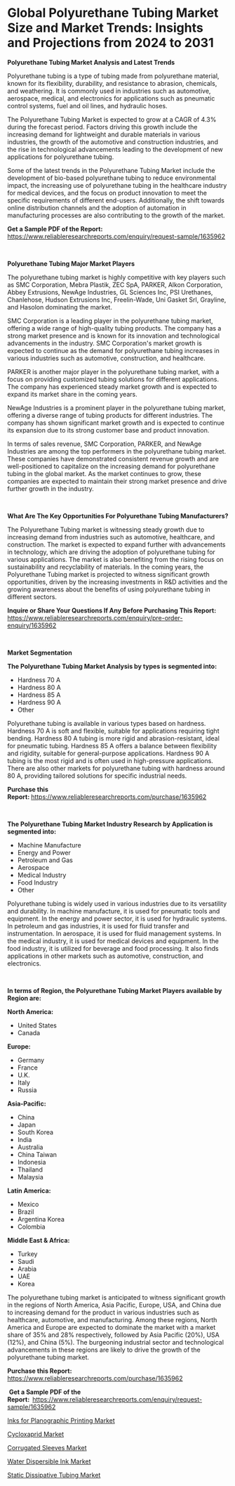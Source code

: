 <p><h1>Global Polyurethane Tubing Market Size and Market Trends: Insights and Projections from 2024 to 2031</h1></p><p><strong>Polyurethane Tubing Market Analysis and Latest Trends</strong></p>
<p><p>Polyurethane tubing is a type of tubing made from polyurethane material, known for its flexibility, durability, and resistance to abrasion, chemicals, and weathering. It is commonly used in industries such as automotive, aerospace, medical, and electronics for applications such as pneumatic control systems, fuel and oil lines, and hydraulic hoses.</p><p>The Polyurethane Tubing Market is expected to grow at a CAGR of 4.3% during the forecast period. Factors driving this growth include the increasing demand for lightweight and durable materials in various industries, the growth of the automotive and construction industries, and the rise in technological advancements leading to the development of new applications for polyurethane tubing.</p><p>Some of the latest trends in the Polyurethane Tubing Market include the development of bio-based polyurethane tubing to reduce environmental impact, the increasing use of polyurethane tubing in the healthcare industry for medical devices, and the focus on product innovation to meet the specific requirements of different end-users. Additionally, the shift towards online distribution channels and the adoption of automation in manufacturing processes are also contributing to the growth of the market.</p></p>
<p><strong>Get a Sample PDF of the Report:&nbsp;</strong> <a href="https://www.reliableresearchreports.com/enquiry/request-sample/1635962">https://www.reliableresearchreports.com/enquiry/request-sample/1635962</a></p>
<p>&nbsp;</p>
<p><strong>Polyurethane Tubing Major Market Players</strong></p>
<p><p>The polyurethane tubing market is highly competitive with key players such as SMC Corporation, Mebra Plastik, ZEC SpA, PARKER, Alkon Corporation, Abbey Extrusions, NewAge Industries, GL Sciences Inc, PSI Urethanes, Chanlehose, Hudson Extrusions Inc, Freelin-Wade, Uni Gasket Srl, Grayline, and Hasolon dominating the market.</p><p>SMC Corporation is a leading player in the polyurethane tubing market, offering a wide range of high-quality tubing products. The company has a strong market presence and is known for its innovation and technological advancements in the industry. SMC Corporation's market growth is expected to continue as the demand for polyurethane tubing increases in various industries such as automotive, construction, and healthcare.</p><p>PARKER is another major player in the polyurethane tubing market, with a focus on providing customized tubing solutions for different applications. The company has experienced steady market growth and is expected to expand its market share in the coming years.</p><p>NewAge Industries is a prominent player in the polyurethane tubing market, offering a diverse range of tubing products for different industries. The company has shown significant market growth and is expected to continue its expansion due to its strong customer base and product innovation.</p><p>In terms of sales revenue, SMC Corporation, PARKER, and NewAge Industries are among the top performers in the polyurethane tubing market. These companies have demonstrated consistent revenue growth and are well-positioned to capitalize on the increasing demand for polyurethane tubing in the global market. As the market continues to grow, these companies are expected to maintain their strong market presence and drive further growth in the industry.</p></p>
<p>&nbsp;</p>
<p><strong>What Are The Key Opportunities For Polyurethane Tubing Manufacturers?</strong></p>
<p><p>The Polyurethane Tubing market is witnessing steady growth due to increasing demand from industries such as automotive, healthcare, and construction. The market is expected to expand further with advancements in technology, which are driving the adoption of polyurethane tubing for various applications. The market is also benefiting from the rising focus on sustainability and recyclability of materials. In the coming years, the Polyurethane Tubing market is projected to witness significant growth opportunities, driven by the increasing investments in R&D activities and the growing awareness about the benefits of using polyurethane tubing in different sectors.</p></p>
<p><strong>Inquire or Share Your Questions If Any Before Purchasing This Report:</strong> <a href="https://www.reliableresearchreports.com/enquiry/pre-order-enquiry/1635962">https://www.reliableresearchreports.com/enquiry/pre-order-enquiry/1635962</a></p>
<p>&nbsp;</p>
<p><strong>Market Segmentation</strong></p>
<p><strong>The Polyurethane Tubing Market Analysis by types is segmented into:</strong></p>
<p><ul><li>Hardness 70 A</li><li>Hardness 80 A</li><li>Hardness 85 A</li><li>Hardness 90 A</li><li>Other</li></ul></p>
<p><p>Polyurethane tubing is available in various types based on hardness. Hardness 70 A is soft and flexible, suitable for applications requiring tight bending. Hardness 80 A tubing is more rigid and abrasion-resistant, ideal for pneumatic tubing. Hardness 85 A offers a balance between flexibility and rigidity, suitable for general-purpose applications. Hardness 90 A tubing is the most rigid and is often used in high-pressure applications. There are also other markets for polyurethane tubing with hardness around 80 A, providing tailored solutions for specific industrial needs.</p></p>
<p><strong>Purchase this Report:&nbsp;</strong><a href="https://www.reliableresearchreports.com/purchase/1635962">https://www.reliableresearchreports.com/purchase/1635962</a></p>
<p>&nbsp;</p>
<p><strong>The Polyurethane Tubing Market Industry Research by Application is segmented into:</strong></p>
<p><ul><li>Machine Manufacture</li><li>Energy and Power</li><li>Petroleum and Gas</li><li>Aerospace</li><li>Medical Industry</li><li>Food Industry</li><li>Other</li></ul></p>
<p><p>Polyurethane tubing is widely used in various industries due to its versatility and durability. In machine manufacture, it is used for pneumatic tools and equipment. In the energy and power sector, it is used for hydraulic systems. In petroleum and gas industries, it is used for fluid transfer and instrumentation. In aerospace, it is used for fluid management systems. In the medical industry, it is used for medical devices and equipment. In the food industry, it is utilized for beverage and food processing. It also finds applications in other markets such as automotive, construction, and electronics.</p></p>
<p>&nbsp;</p>
<p><strong>In terms of Region, the Polyurethane Tubing Market Players available by Region are:</strong></p>
<p>
    <p> <strong> North America: </strong>
        <ul>
            <li>United States</li>
            <li>Canada</li>
        </ul>
        </p> 
    <p> <strong> Europe: </strong>
        <ul>
            <li>Germany</li>
            <li>France</li>
            <li>U.K.</li>
            <li>Italy</li>
            <li>Russia</li>
        </ul>
        </p> 
    <p> <strong> Asia-Pacific: </strong>
        <ul>
            <li>China</li>
            <li>Japan</li>
            <li>South Korea</li>
            <li>India</li>
            <li>Australia</li>
            <li>China Taiwan</li>
            <li>Indonesia</li>
            <li>Thailand</li>
            <li>Malaysia</li>
        </ul>
        </p> 
    <p> <strong> Latin America: </strong>
        <ul>
            <li>Mexico</li>
            <li>Brazil</li>
            <li>Argentina Korea</li>
            <li>Colombia</li>
        </ul>
        </p> 
    <p> <strong> Middle East & Africa: </strong>
        <ul>
            <li>Turkey</li>
            <li>Saudi</li>
            <li>Arabia</li>
            <li>UAE</li>
            <li>Korea</li>
        </ul>
    </p>
    </p>
<p><p>The polyurethane tubing market is anticipated to witness significant growth in the regions of North America, Asia Pacific, Europe, USA, and China due to increasing demand for the product in various industries such as healthcare, automotive, and manufacturing. Among these regions, North America and Europe are expected to dominate the market with a market share of 35% and 28% respectively, followed by Asia Pacific (20%), USA (12%), and China (5%). The burgeoning industrial sector and technological advancements in these regions are likely to drive the growth of the polyurethane tubing market.</p></p>
<p><strong>Purchase this Report: </strong><a href="https://www.reliableresearchreports.com/purchase/1635962">https://www.reliableresearchreports.com/purchase/1635962</a></p>
<p>&nbsp;<strong>Get a Sample PDF of the Report:&nbsp;&nbsp;</strong><a href="https://www.reliableresearchreports.com/enquiry/request-sample/1635962">https://www.reliableresearchreports.com/enquiry/request-sample/1635962</a></p>
<p><strong></strong></p>
<p><p><a href="https://issuu.com/reportprime-2/docs/inks-for-planographic-printing-market-size-2030.pp">Inks for Planographic Printing Market</a></p><p><a href="https://cedar-agate-3da.notion.site/Cycloxaprid-Market-Analysis-and-Market-Size-Global-Industry-Overview-Market-Segmentation-and-Forec-700110de18434ea1856e24c2e910eb4a">Cycloxaprid Market</a></p><p><a href="https://github.com/josesg55/Market-Research-Report-List-1/blob/main/corrugated-sleeves-market.md">Corrugated Sleeves Market</a></p><p><a href="https://issuu.com/reportprime-2/docs/water-dispersible-ink-market-size-2030.pptx">Water Dispersible Ink Market</a></p><p><a href="https://github.com/mancsybtousav/Market-Research-Report-List-1/blob/main/static-dissipative-tubing-market.md">Static Dissipative Tubing Market</a></p></p>
